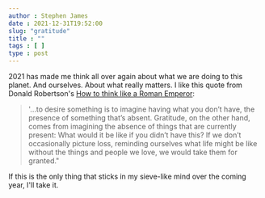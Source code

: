 ```yaml
---
author : Stephen James
date : 2021-12-31T19:52:00
slug: "gratitude" 
title : ""
tags : [ ]
type : post
---
```

2021 has made me think all over again about what we are doing to this planet. And ourselves. About what really matters. I like this quote from Donald Robertson's [How to think like a Roman Emperor](https://www.goodreads.com/book/show/39863499-how-to-think-like-a-roman-emperor?): 

> '...to desire something is to imagine having what you don’t have, the presence of something that’s absent. Gratitude, on the other hand, comes from imagining the absence of things that are currently present: What would it be like if you didn’t have this? If we don’t occasionally picture loss, reminding ourselves what life might be like without the things and people we love, we would take them for granted."

If this is the only thing that sticks in my sieve-like mind over the coming year, I'll take it.
